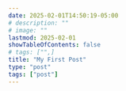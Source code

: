```yaml
---
date: 2025-02-01T14:50:19-05:00
# description: ""
# image: ""
lastmod: 2025-02-01
showTableOfContents: false
# tags: ["",]
title: "My First Post"
type: "post"
tags: ["post"]
---
```

